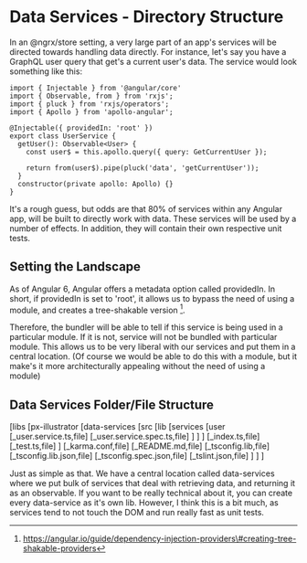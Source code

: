  Data Services - Directory Structure 
====================================

In an \@ngrx/store setting, a very large part of an app's services will
be directed towards handling data directly. For instance, let's say you
have a GraphQL user query that get's a current user's data. The service
would look something like this:

    import { Injectable } from '@angular/core'
    import { Observable, from } from 'rxjs';
    import { pluck } from 'rxjs/operators';
    import { Apollo } from 'apollo-angular';

    @Injectable({ providedIn: 'root' })
    export class UserService {
      getUser(): Observable<User> {
        const user$ = this.apollo.query({ query: GetCurrentUser });

        return from(user$).pipe(pluck('data', 'getCurrentUser'));
      }
      constructor(private apollo: Apollo) {}
    }

It's a rough guess, but odds are that 80% of services within any Angular
app, will be built to directly work with data. These services will be
used by a number of effects. In addition, they will contain their own
respective unit tests.

 Setting the Landscape 
----------------------

As of Angular 6, Angular offers a metadata option called providedIn. In
short, if providedIn is set to 'root', it allows us to bypass the need
of using a module, and creates a tree-shakable version [^1].

Therefore, the bundler will be able to tell if this service is being
used in a particular module. If it is not, service will not be bundled
with particular module. This allows us to be very liberal with our
services and put them in a central location. (Of course we would be able
to do this with a module, but it make's it more architecturally
appealing without the need of using a module)

 Data Services Folder/File Structure 
------------------------------------

\[libs \[px-illustrator \[data-services \[src \[lib \[services \[user
\[\_user.service.ts,file\] \[\_user.service.spec.ts,file\] \] \] \]
\[\_index.ts,file\] \[\_test.ts,file\] \] \[\_karma.conf,file\]
\[\_README.md,file\] \[\_tsconfig.lib,file\]
\[\_tsconfig.lib.json,file\] \[\_tsconfig.spec.json,file\]
\[\_tslint.json,file\] \] \] \]

Just as simple as that. We have a central location called data-services
where we put bulk of services that deal with retrieving data, and
returning it as an observable. If you want to be really technical about
it, you can create every data-service as it's own lib. However, I think
this is a bit much, as services tend to not touch the DOM and run really
fast as unit tests.

[^1]: https://angular.io/guide/dependency-injection-providers\#creating-tree-shakable-providers
